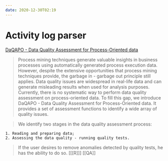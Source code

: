 ```yaml
---
date: 2020-12-30T02:19
---
```


# Activity log parser

[DaQAPO - Data Quality Assessment for Process-Oriented data](https://cran.r-project.org/web/packages/daqapo/vignettes)


> Process mining techniques generate valuable insights in business processes using automatically generated process execution data. However, despite the extensive opportunities that process mining techniques provide, the garbage in - garbage out principle still applies. Data quality issues are widespread in real-life data and can generate misleading results when used for analysis purposes. Currently, there is no systematic way to perform data quality assessment on process-oriented data. To fill this gap, we introduce DaQAPO - Data Quality Assessment for Process-Oriented data. It provides a set of assessment functions to identify a wide array of quality issues.

> We identify two stages in the data quality assessment process:

    1. Reading and preparing data;
    2. Assessing the data quality - running quality tests.

> If the user desires to remove anomalies detected by quality tests, he has the ability to do so.
[[[R]]]
[[QA]]